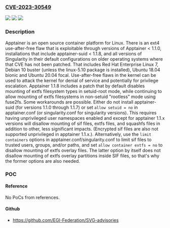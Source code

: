 ### [CVE-2023-30549](https://cve.mitre.org/cgi-bin/cvename.cgi?name=CVE-2023-30549)
![](https://img.shields.io/static/v1?label=Product&message=apptainer&color=blue)
![](https://img.shields.io/static/v1?label=Version&message=%3D%20%3C%201.1.8%20&color=brighgreen)
![](https://img.shields.io/static/v1?label=Vulnerability&message=CWE-416%3A%20Use%20After%20Free&color=brighgreen)

### Description

Apptainer is an open source container platform for Linux. There is an ext4 use-after-free flaw that is exploitable through versions of Apptainer < 1.1.0, installations that include apptainer-suid < 1.1.8, and all versions of Singularity in their default configurations on older operating systems where that CVE has not been patched. That includes Red Hat Enterprise Linux 7, Debian 10 buster (unless the linux-5.10 package is installed), Ubuntu 18.04 bionic and Ubuntu 20.04 focal. Use-after-free flaws in the kernel can be used to attack the kernel for denial of service and potentially for privilege escalation. Apptainer 1.1.8 includes a patch that by default disables mounting of extfs filesystem types in setuid-root mode, while continuing to allow mounting of extfs filesystems in non-setuid "rootless" mode using fuse2fs. Some workarounds are possible. Either do not install apptainer-suid (for versions 1.1.0 through 1.1.7) or set `allow setuid = no` in apptainer.conf (or singularity.conf for singularity versions). This requires having unprivileged user namespaces enabled and except for apptainer 1.1.x versions will disallow mounting of sif files, extfs files, and squashfs files in addition to other, less significant impacts. (Encrypted sif files are also not supported unprivileged in apptainer 1.1.x.). Alternatively, use the `limit containers` options in apptainer.conf/singularity.conf to limit sif files to trusted users, groups, and/or paths, and set `allow container extfs = no` to disallow mounting of extfs overlay files. The latter option by itself does not disallow mounting of extfs overlay partitions inside SIF files, so that's why the former options are also needed.

### POC

#### Reference
No PoCs from references.

#### Github
- https://github.com/EGI-Federation/SVG-advisories

